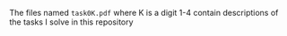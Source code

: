 The files named `task0K.pdf` where K is a digit 1-4 contain descriptions of the tasks I solve in this repository
